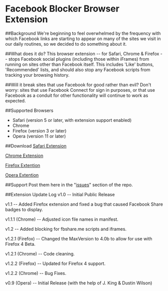 Facebook Blocker Browser Extension
==================================

##Background
We're beginning to feel overwhelmed by the frequency with which Facebook links are starting to appear on many of the sites we visit in our daily routines, so we decided to do something about it.

##What does it do?
This browser extension -- for Safari, Chrome & Firefox -- stops Facebook social plugins (including those within iFrames) from running on sites other than Facebook itself. This includes 'Like' buttons, 'Recommended' lists, and should also stop any Facebook scripts from tracking your browsing history.

##Will it break sites that use Facebook for good rather than evil?
Don't worry: sites that use Facebook Connect for sign in purposes, or that use Facebook as a conduit for other functionality will continue to work as expected.

##Supported Browsers
+ Safari (version 5 or later, with extension support enabled)
+ Chrome
+ Firefox (version 3 or later)
+ Opera (version 11 or later)

##Download
[Safari Extension](https://github.com/downloads/alexrubin/Facebook-Blocker/facebookBlocker_v1.2.safariextz)

[Chrome Extension](https://github.com/downloads/alexrubin/Facebook-Blocker/facebookBlocker_v1.2.3.crx)

[Firefox Extention](https://github.com/downloads/alexrubin/Facebook-Blocker/facebookBlocker_v1.2.2.xpi)

[Opera Extention](https://github.com/downloads/alexrubin/Facebook-Blocker/facebookblocker_v0.9.oex)

##Support
Post them here in the "[issues](http://github.com/alexrubin/Facebook-Blocker/issues)" section of the repo.

##Extension Update Log
v1.0 -- Initial Public Release

v1.1 -- Added Firefox extension and fixed a bug that caused Facebook Share badges to display.

v1.1.1 (Chrome) -- Adjusted icon file names in manifest.

v1.2 -- Added blocking for fbshare.me scripts and iframes.

v1.2.1 (Firefox) -- Changed the MaxVersion to 4.0b to allow for use with Firefox 4 Beta.

v1.2.1 (Chrome) -- Code cleaning.

v1.2.2 (Firefox) -- Updated for Firefox 4 support.

v1.2.2 (Chrome) -- Bug Fixes.

v0.9 (Opera) -- Initial Release (with the help of J. King & Dustin Wilson)